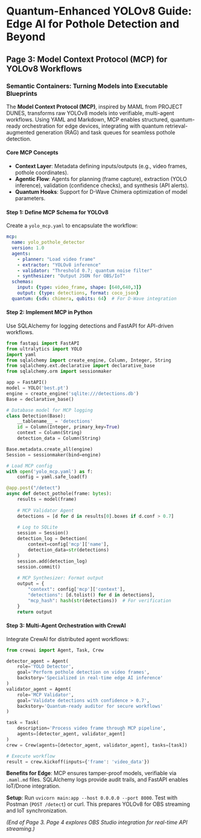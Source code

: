 # Quantum-Enhanced YOLOv8 Guide: Edge AI for Pothole Detection and Beyond

## Page 3: Model Context Protocol (MCP) for YOLOv8 Workflows

### Semantic Containers: Turning Models into Executable Blueprints

The **Model Context Protocol (MCP)**, inspired by MAML from PROJECT DUNES, transforms raw YOLOv8 models into verifiable, multi-agent workflows. Using YAML and Markdown, MCP enables structured, quantum-ready orchestration for edge devices, integrating with quantum retrieval-augmented generation (RAG) and task queues for seamless pothole detection.

#### Core MCP Concepts
- **Context Layer**: Metadata defining inputs/outputs (e.g., video frames, pothole coordinates).
- **Agentic Flow**: Agents for planning (frame capture), extraction (YOLO inference), validation (confidence checks), and synthesis (API alerts).
- **Quantum Hooks**: Support for D-Wave Chimera optimization of model parameters.

#### Step 1: Define MCP Schema for YOLOv8
Create a `yolo_mcp.yaml` to encapsulate the workflow:

```yaml
mcp:
  name: yolo_pothole_detector
  version: 1.0
  agents:
    - planner: "Load video frame"
    - extractor: "YOLOv8 inference"
    - validator: "Threshold 0.7; quantum noise filter"
    - synthesizer: "Output JSON for OBS/IoT"
  schemas:
    input: {type: video_frame, shape: [640,640,3]}
    output: {type: detections, format: coco_json}
  quantum: {sdk: chimera, qubits: 64}  # For D-Wave integration
```

#### Step 2: Implement MCP in Python
Use SQLAlchemy for logging detections and FastAPI for API-driven workflows.

```python
from fastapi import FastAPI
from ultralytics import YOLO
import yaml
from sqlalchemy import create_engine, Column, Integer, String
from sqlalchemy.ext.declarative import declarative_base
from sqlalchemy.orm import sessionmaker

app = FastAPI()
model = YOLO('best.pt')
engine = create_engine('sqlite:///detections.db')
Base = declarative_base()

# Database model for MCP logging
class Detection(Base):
    __tablename__ = 'detections'
    id = Column(Integer, primary_key=True)
    context = Column(String)
    detection_data = Column(String)

Base.metadata.create_all(engine)
Session = sessionmaker(bind=engine)

# Load MCP config
with open('yolo_mcp.yaml') as f:
    config = yaml.safe_load(f)

@app.post("/detect")
async def detect_pothole(frame: bytes):
    results = model(frame)
    
    # MCP Validator Agent
    detections = [d for d in results[0].boxes if d.conf > 0.7]
    
    # Log to SQLite
    session = Session()
    detection_log = Detection(
        context=config['mcp']['name'],
        detection_data=str(detections)
    )
    session.add(detection_log)
    session.commit()
    
    # MCP Synthesizer: Format output
    output = {
        "context": config['mcp']['context'],
        "detections": [d.tolist() for d in detections],
        "mcp_hash": hash(str(detections))  # For verification
    }
    return output
```

#### Step 3: Multi-Agent Orchestration with CrewAI
Integrate CrewAI for distributed agent workflows:

```python
from crewai import Agent, Task, Crew

detector_agent = Agent(
    role='YOLO Detector',
    goal='Perform pothole detection on video frames',
    backstory='Specialized in real-time edge AI inference'
)
validator_agent = Agent(
    role='MCP Validator',
    goal='Validate detections with confidence > 0.7',
    backstory='Quantum-ready auditor for secure workflows'
)

task = Task(
    description='Process video frame through MCP pipeline',
    agents=[detector_agent, validator_agent]
)
crew = Crew(agents=[detector_agent, validator_agent], tasks=[task])

# Execute workflow
result = crew.kickoff(inputs={'frame': 'video_data'})
```

**Benefits for Edge**: MCP ensures tamper-proof models, verifiable via `.maml.md` files. SQLAlchemy logs provide audit trails, and FastAPI enables IoT/Drone integration.

**Setup**: Run `uvicorn main:app --host 0.0.0.0 --port 8000`. Test with Postman (`POST /detect`) or curl. This prepares YOLOv8 for OBS streaming and IoT synchronization.

*(End of Page 3. Page 4 explores OBS Studio integration for real-time API streaming.)*